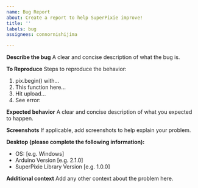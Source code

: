 ```yaml
---
name: Bug Report
about: Create a report to help SuperPixie improve!
title: ''
labels: bug
assignees: connornishijima

---
```


**Describe the bug**
A clear and concise description of what the bug is.

**To Reproduce**
Steps to reproduce the behavior:
1. pix.begin() with...
2. This function here...
3. Hit upload...
4. See error:

**Expected behavior**
A clear and concise description of what you expected to happen.

**Screenshots**
If applicable, add screenshots to help explain your problem.

**Desktop (please complete the following information):**
 - OS: [e.g. Windows]
 - Arduino Version [e.g. 2.1.0]
 - SuperPixie Library Version [e.g. 1.0.0]

**Additional context**
Add any other context about the problem here.
